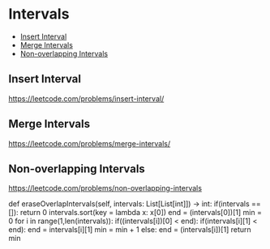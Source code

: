 # Intervals

+ [Insert Interval](#insert-interval)
+ [Merge Intervals](#merge-intervals)
+ [Non-overlapping Intervals](#non-overlapping-intervals)

## Insert Interval

https://leetcode.com/problems/insert-interval/

## Merge Intervals

https://leetcode.com/problems/merge-intervals/

## Non-overlapping Intervals

https://leetcode.com/problems/non-overlapping-intervals

  def eraseOverlapIntervals(self, intervals: List[List[int]]) -> int:
        if(intervals == []):
            return 0
        intervals.sort(key = lambda x: x[0])
        end = (intervals[0])[1]
        min = 0
        for i in range(1,len(intervals)):
            if((intervals[i])[0] < end):
                if(intervals[i][1] < end):
                    end = intervals[i][1]
                min = min + 1
            else:
                end = (intervals[i])[1]
        return min
